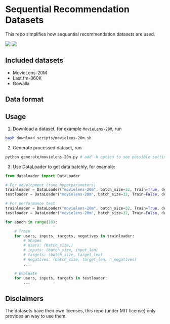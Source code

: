 # Sequential Recommendation Datasets
This repo simplifies how sequential recommendation datasets are used.
<p>
    <img src="https://img.shields.io/badge/python->=3.5-brightgreen?style=flat-square"/>
    <img src="https://img.shields.io/badge/pandas->=0.24-brightgreen?style=flat-square"/>
</p>

## Included datasets
- MovieLens-20M
- Last.fm-360K
- Gowalla

## Data format

## Usage

1. Download a dataset, for example `MovieLens-20M`, run
```bash
bash download_scripts/movielens-20m.sh
```
2. Generate processed dataset, run
```bash
python generate/movielens-20m.py # add -h option to see possible settings
```
3. Use DataLoader to get data batchly, for example:
```python
from dataloader import DataLoader

# For development (tune hyperparameters)
trainloader = DataLoader("movielens-20m", batch_size=32, Train=True, development=True)
testloader = DataLoader("movielens-20m", batch_size=32, Train=False, development=True)

# For performance test
trainloader = DataLoader("movielens-20m", batch_size=32, Train=True, development=False)
testloader = DataLoader("movielens-20m", batch_size=32, Train=False, development=False)

for epoch in range(10):

    # Train
    for users, inputs, targets, negatives in trainloader:
        # Shapes
        # users: (batch_size,)
        # inputs: (batch_size, input_len)
        # targets: (batch_size, target_len)
        # negatives: (batch_size, target_len, n_negatives)
        ...

    # Evaluate
    for users, inputs, targets in testloader:
        ...
```

## Disclaimers
The datasets have their own licenses, this repo (under MIT license) only provides an way to use them.
